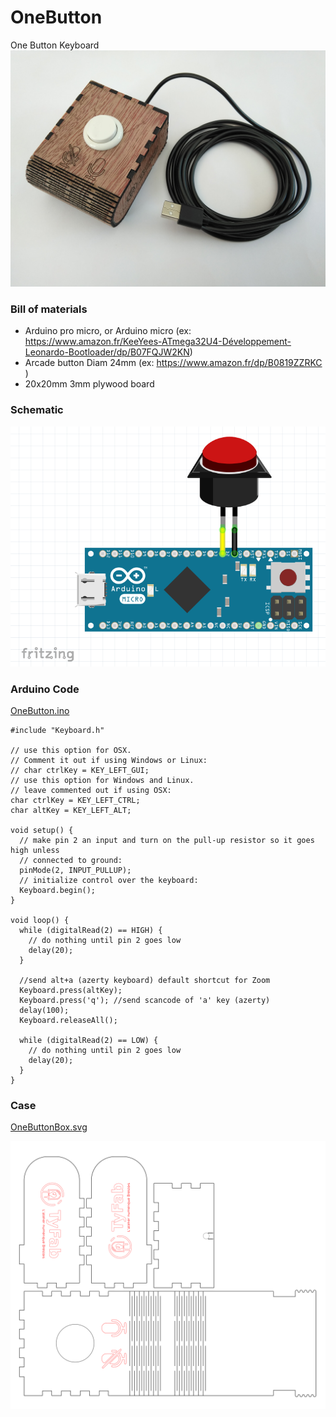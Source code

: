 # OneButton
One Button Keyboard
![](img/OneButton.jpg)

### Bill of materials
- Arduino pro micro, or Arduino micro (ex: https://www.amazon.fr/KeeYees-ATmega32U4-Développement-Leonardo-Bootloader/dp/B07FQJW2KN)
- Arcade button Diam 24mm (ex: https://www.amazon.fr/dp/B0819ZZRKC )
- 20x20mm 3mm plywood board

### Schematic

![](img/fritzing.PNG)


### Arduino Code

[OneButton.ino](OneButton.ino?raw=true)

    #include "Keyboard.h"
    
    // use this option for OSX.
    // Comment it out if using Windows or Linux:
    // char ctrlKey = KEY_LEFT_GUI;
    // use this option for Windows and Linux.
    // leave commented out if using OSX:
    char ctrlKey = KEY_LEFT_CTRL;
    char altKey = KEY_LEFT_ALT;
    
    void setup() {
      // make pin 2 an input and turn on the pull-up resistor so it goes high unless
      // connected to ground:
      pinMode(2, INPUT_PULLUP);
      // initialize control over the keyboard:
      Keyboard.begin();
    }
    
    void loop() {
      while (digitalRead(2) == HIGH) {
        // do nothing until pin 2 goes low
        delay(20);
      }
      
      //send alt+a (azerty keyboard) default shortcut for Zoom
      Keyboard.press(altKey);
      Keyboard.press('q'); //send scancode of 'a' key (azerty)
      delay(100);
      Keyboard.releaseAll();
    
      while (digitalRead(2) == LOW) {
        // do nothing until pin 2 goes low
        delay(20);
      }
    }
    
### Case

[OneButtonBox.svg](img/OneButtonBox.svg?raw=true)

![](img/OneButtonBox.svg)



    
